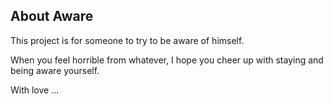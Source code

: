 
## About Aware

This project is for someone to try to be aware of himself.

When you feel horrible from whatever, I hope you cheer up with staying and being aware yourself.

With love ...



